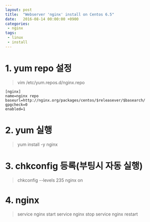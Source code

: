 ```yaml
---
layout: post
title:  "Webserver 'nginx' install on Centos 6.5"
date:   2016-08-14 00:00:00 +0900
categories:
 - nginx
tags: 
 - linux
 - install
---
```


# 1. yum repo 설정

> vim /etc/yum.repos.d/nginx.repo

```
[nginx]
name=nginx repo
baseurl=http://nginx.org/packages/centos/$releasever/$basearch/
gpgcheck=0
enabled=1
```

# 2. yum 실행

> yum install -y nginx

# 3. chkconfig 등록(부팅시 자동 실행)

> chkconfig --levels 235 nginx on

# 4. nginx

> service nginx start
> service nginx stop
> service nginx restart